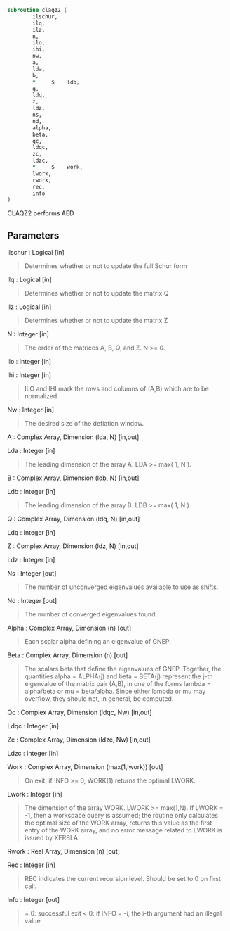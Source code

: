 ```fortran
subroutine claqz2 (
		ilschur,
		ilq,
		ilz,
		n,
		ilo,
		ihi,
		nw,
		a,
		lda,
		b,
		*     $    ldb,
		q,
		ldq,
		z,
		ldz,
		ns,
		nd,
		alpha,
		beta,
		qc,
		ldqc,
		zc,
		ldzc,
		*     $    work,
		lwork,
		rwork,
		rec,
		info
)
```

 CLAQZ2 performs AED

## Parameters
Ilschur : Logical [in]
> Determines whether or not to update the full Schur form

Ilq : Logical [in]
> Determines whether or not to update the matrix Q

Ilz : Logical [in]
> Determines whether or not to update the matrix Z

N : Integer [in]
> The order of the matrices A, B, Q, and Z.  N >= 0.

Ilo : Integer [in]

Ihi : Integer [in]
> ILO and IHI mark the rows and columns of (A,B) which
> are to be normalized

Nw : Integer [in]
> The desired size of the deflation window.

A : Complex Array, Dimension (lda, N) [in,out]

Lda : Integer [in]
> The leading dimension of the array A.  LDA >= max( 1, N ).

B : Complex Array, Dimension (ldb, N) [in,out]

Ldb : Integer [in]
> The leading dimension of the array B.  LDB >= max( 1, N ).

Q : Complex Array, Dimension (ldq, N) [in,out]

Ldq : Integer [in]

Z : Complex Array, Dimension (ldz, N) [in,out]

Ldz : Integer [in]

Ns : Integer [out]
> The number of unconverged eigenvalues available to
> use as shifts.

Nd : Integer [out]
> The number of converged eigenvalues found.

Alpha : Complex Array, Dimension (n) [out]
> Each scalar alpha defining an eigenvalue
> of GNEP.

Beta : Complex Array, Dimension (n) [out]
> The scalars beta that define the eigenvalues of GNEP.
> Together, the quantities alpha = ALPHA(j) and
> beta = BETA(j) represent the j-th eigenvalue of the matrix
> pair (A,B), in one of the forms lambda = alpha/beta or
> mu = beta/alpha.  Since either lambda or mu may overflow,
> they should not, in general, be computed.

Qc : Complex Array, Dimension (ldqc, Nw) [in,out]

Ldqc : Integer [in]

Zc : Complex Array, Dimension (ldzc, Nw) [in,out]

Ldzc : Integer [in]

Work : Complex Array, Dimension (max(1,lwork)) [out]
> On exit, if INFO >= 0, WORK(1) returns the optimal LWORK.

Lwork : Integer [in]
> The dimension of the array WORK.  LWORK >= max(1,N).
> If LWORK = -1, then a workspace query is assumed; the routine
> only calculates the optimal size of the WORK array, returns
> this value as the first entry of the WORK array, and no error
> message related to LWORK is issued by XERBLA.

Rwork : Real Array, Dimension (n) [out]

Rec : Integer [in]
> REC indicates the current recursion level. Should be set
> to 0 on first call.

Info : Integer [out]
> = 0: successful exit
> < 0: if INFO = -i, the i-th argument had an illegal value

